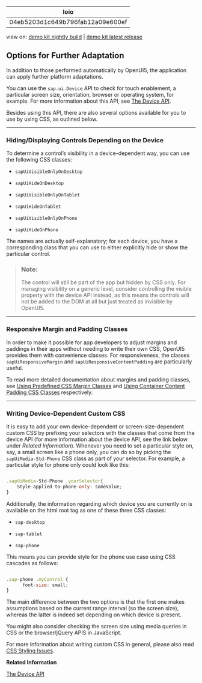 <!-- loio04eb5203d1c649b796fab12a09e600ef -->

| loio |
| -----|
| 04eb5203d1c649b796fab12a09e600ef |

<div id="loio">

view on: [demo kit nightly build](https://openui5nightly.hana.ondemand.com/#/topic/04eb5203d1c649b796fab12a09e600ef) | [demo kit latest release](https://openui5.hana.ondemand.com/#/topic/04eb5203d1c649b796fab12a09e600ef)</div>

## Options for Further Adaptation

In addition to those performed automatically by OpenUI5, the application can apply further platform adaptations.

You can use the `sap.ui.Device` API to check for touch enablement, a particular screen size, orientation, browser or operating system, for example. For more information about this API, see [The Device API](The_Device_API_69a8e46.md).

Besides using this API, there are also several options available for you to use by using CSS, as outlined below.

***

<a name="loio04eb5203d1c649b796fab12a09e600ef__section_N10018_N10011_N10001"/>

### Hiding/Displaying Controls Depending on the Device

To determine a control’s visibility in a device-dependent way, you can use the following CSS classes:

-   `sapUiVisibleOnlyOnDesktop`

-   `sapUiHideOnDesktop`

-   `sapUiVisibleOnlyOnTablet`

-   `sapUiHideOnTablet`

-   `sapUiVisibleOnlyOnPhone`

-   `sapUiHideOnPhone`


The names are actually self-explanatory; for each device, you have a corresponding class that you can use to either explicitly hide or show the particular control.

> ### Note:  
> The control will still be part of the app but hidden by CSS only. For managing visibility on a generic level, consider controlling the visible property with the device API instead, as this means the controls will not be added to the DOM at all but just treated as invisible by OpenUI5.

***

<a name="loio04eb5203d1c649b796fab12a09e600ef__section_N100DD_N10011_N10001"/>

### Responsive Margin and Padding Classes

In order to make it possible for app developers to adjust margins and paddings in their apps without needing to write their own CSS, OpenUI5 provides them with convenience classes. For responsiveness, the classes `sapUiResponsiveMargin` and `sapUiResponsiveContentPadding` are particularly useful.

To read more detailed documentation about margins and padding classes, see [Using Predefined CSS Margin Classes](Using_Predefined_CSS_Margin_Classes_777168f.md) and [Using Container Content Padding CSS Classes](Using_Container_Content_Padding_CSS_Classes_c71f6df.md) respectively.

***

### Writing Device-Dependent Custom CSS

It is easy to add your own device-dependent or screen-size-dependent custom CSS by prefixing your selectors with the classes that come from the device API \(for more information about the device API, see the link below under *Related Information*\). Whenever you need to set a particular style on, say, a small screen like a phone only, you can do so by picking the `sapUiMedia-Std-Phone` CSS class as part of your selector. For example, a particular style for phone only could look like this:

``` js

.sapUiMedia-Std-Phone .yourSelector{
	Style-applied-to-phone-only: someValue;
}
```

Additionally, the information regarding which device you are currently on is available on the html root tag as one of these three CSS classes:

-   `sap-desktop`

-   `sap-tablet`

-   `sap-phone`


This means you can provide style for the phone use case using CSS cascades as follows:

``` js

.sap-phone .myControl {
      font-size: small;
}
```

The main difference between the two options is that the first one makes assumptions based on the current range interval \(so the screen size\), whereas the latter is indeed set depending on which device is present.

You might also consider checking the screen size using media queries in CSS or the browser/jQuery APIS in JavaScript.

For more information about writing custom CSS in general, please also read [CSS Styling Issues](CSS_Styling_Issues_9d87f92.md).

**Related Information**  


[The Device API](The_Device_API_69a8e46.md "The device API (sap.ui.Device) is an API which provides information about device specifics, like the operating system along with its version, the browser and browser version, screen size, current orientation and support for specific features like touch event support, orientation change and so on.")

